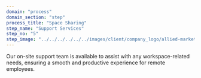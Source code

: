 ```yaml
---
domain: "process"
domain_section: "step"
process_title: "Space Sharing"
step_name: "Support Services"
step_no: "5"
step_image: "../../../../../../images/client/company_logo/allied-marketing.png"
---
```


Our on-site support team is available to assist with any workspace-related needs, ensuring a smooth and productive experience for remote employees.
